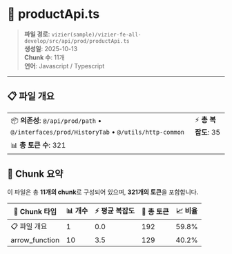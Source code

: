 # 📄 productApi.ts

> **파일 경로**: `vizier(sample)/vizier-fe-all-develop/src/api/prod/productApi.ts`  
> **생성일**: 2025-10-13  
> **Chunk 수**: 11개  
> **언어**: Javascript / Typescript
---


## 📋 파일 개요

| | |
|--|--|
| 📦 **의존성**: `@/api/prod/path` • `@/interfaces/prod/HistoryTab` • `@/utils/http-common` | ⚡ **총 복잡도**: 35 |
| 📊 **총 토큰 수**: 321 |  |






## 🧩 Chunk 요약

이 파일은 총 **11개의 chunk**로 구성되어 있으며, **321개의 토큰**을 포함합니다.

| 🧩 Chunk 타입 | 📊 개수 | ⚡ 평균 복잡도 | 📝 총 토큰 | 📈 비율 |
|---------------|--------|-------------|----------|--------|
| 📋 파일 개요 | 1 | 0.0 | 192 | 59.8% |
| arrow_function | 10 | 3.5 | 129 | 40.2% |

